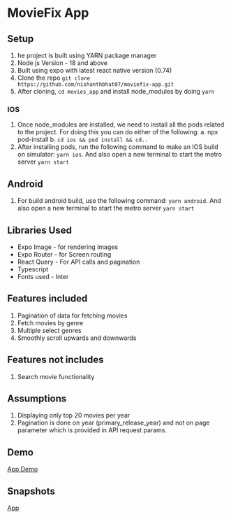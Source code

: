 # MovieFix App



## Setup
1. he project is built using YARN package manager
2. Node js Version - 18 and above
3. Built using expo with latest react native version (0.74)
4. Clone the repo `git clone https://github.com/nishanthbhat07/moviefix-app.git`
5. After cloning, `cd movies_app` and install node_modules by doing `yarn`

###  IOS
1. Once node_modules are installed, we need to install all the pods related to the project. For doing this you can do either of the following:
	a. npx pod-install
	b. `cd ios && pod install && cd..`
2. After installing pods, run the following command to make an IOS build on simulator: `yarn ios`. And also open a new terminal to start the metro server `yarn start`

## Android
1. For build android build, use the following command: `yarn android`. And also open a new terminal to start the metro server `yarn start`


## Libraries Used
- Expo Image -  for rendering images
- Expo Router - for Screen routing
- React Query -  For API calls and pagination
- Typescript
- Fonts used - Inter

## Features included
1. Pagination of data for fetching movies
2. Fetch movies by genre
3. Multiple select genres
4. Smoothly scroll upwards and downwards

## Features not includes
1. Search movie functionality


## Assumptions
1. Displaying only top 20 movies per year
2. Pagination is done on year (primary_release_year) and not on page parameter which is provided in API request params.

## Demo
[App Demo](demo.mov)

## Snapshots
[App](app.png)
